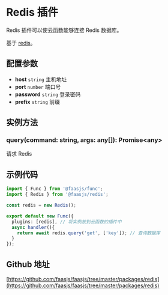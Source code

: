 # Redis 插件

Redis 插件可以使云函数能够连接 Redis 数据库。

基于 [redis](https://www.npmjs.com/package/redis)。

## 配置参数

- **host** `string` 主机地址
- **port** `number` 端口号
- **password** `string` 登录密码
- **prefix** `string` 前缀

## 实例方法

### query(command: string, args: any[]): Promise\<any\>

请求 Redis

## 示例代码

```typescript
import { Func } from '@faasjs/func';
import { Redis } from '@faasjs/redis';

const redis = new Redis();

export default new Func({
  plugins: [redis], // 将实例放到云函数的插件中
  async handler(){
    return await redis.query('get', ['key']); // 查询数据库
  }
});
```

## Github 地址

[https://github.com/faasjs/faasjs/tree/master/packages/redis](https://github.com/faasjs/faasjs/tree/master/packages/redis)
